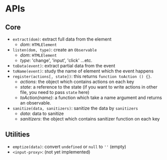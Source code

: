 # APIs

## Core
- `extract(dom)`: extract full data from the element
  - *dom*: `HTMLElement`
- `listen(dom, type)`: create an `Observable`
  - *dom*: `HTMLElement`
  - *type*: 'change', 'input', 'click' ...etc.
- `toData(event)`: extract partial data from the event
- `toName(event)`: study the name of element which the event happens
- `register(actions[, state])`: this returns `function toAction () {}`.
  - *actions*: the object which contains actions on each key
  - *state*: a reference to the state (if you want to write actions in other file, you need to pass `state` here)
  - *toAction(name)*: a function which take a name argument and returns an observable.
- `sanitize(data, sanitizers)`: sanitize the data by `sanitizers`
  - *data*: data to sanitize
  - *sanitizers*: the object which contains sanitizer function on each key

## Utilities

- `emptize(data)`: convert `undefined` or `null` to `''` (empty)
- `<input-proxy>`: (not yet implemented)
